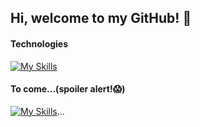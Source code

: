 ## Hi, welcome to my GitHub! 👋


 #### Technologies
 [![My Skills](https://skillicons.dev/icons?i=react,remix,redux,ts,js,git,html,css,sass,nodejs,expressjs,mongodb&theme=light&)](https://skillicons.dev)
 #### To come...(spoiler alert!😱)
 [![My Skills](https://skillicons.dev/icons?i=nextjs,docker,jest,firebase,prisma&theme=light)](https://skillicons.dev)...
 
 <!--
 #### Backend
 [![My Skills](https://skillicons.dev/icons?i=nodejs,expressjs,mongodb&theme=light)](https://skillicons.dev)
 
 #### Tools
 [![My Skills](https://skillicons.dev/icons?i=git,github,powershell,vscode,webpack&theme=light)](https://skillicons.dev)
 
 #### To come...(spoiler alert!😱)
 [![My Skills](https://skillicons.dev/icons?i=ts,angular,docker,jest,firebase,nextjs&theme=light)](https://skillicons.dev)...
-->

<!--
**oscarsangpa/oscarsangpa** is a ✨ _special_ ✨ repository because its `README.md` (this file) appears on your GitHub profile.

Here are some ideas to get you started:

- 🔭 I’m currently working on ...
- 🌱 I’m currently learning ...
- 👯 I’m looking to collaborate on ...
- 🤔 I’m looking for help with ...
- 💬 Ask me about ...
- 📫 How to reach me: ...
- 😄 Pronouns: ...
- ⚡ Fun fact: ...
-->
